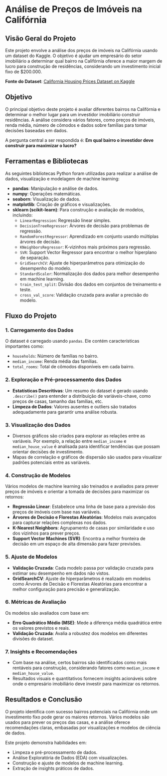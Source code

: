 # Análise de Preços de Imóveis na Califórnia

## Visão Geral do Projeto

Este projeto envolve a análise dos preços de imóveis na Califórnia usando um dataset do Kaggle. O objetivo é ajudar um empresário do setor imobiliário a determinar qual bairro na Califórnia oferece a maior margem de lucro para construção de residências, considerando um investimento inicial fixo de $200.000.

**Fonte do Dataset**: [California Housing Prices Dataset on Kaggle](https://www.kaggle.com/datasets/camnugent/california-housing-prices)

## Objetivo

O principal objetivo deste projeto é avaliar diferentes bairros na Califórnia e determinar o melhor lugar para um investidor imobiliário construir residências. A análise considera vários fatores, como preços de imóveis, renda média, número de cômodos e dados sobre famílias para tomar decisões baseadas em dados.

A pergunta central a ser respondida é: **Em qual bairro o investidor deve construir para maximizar o lucro?**

## Ferramentas e Bibliotecas

As seguintes bibliotecas Python foram utilizadas para realizar a análise de dados, visualização e modelagem de machine learning:

- **pandas**: Manipulação e análise de dados.
- **numpy**: Operações matemáticas.
- **seaborn**: Visualização de dados.
- **matplotlib**: Criação de gráficos e visualizações.
- **sklearn (scikit-learn)**: Para construção e avaliação de modelos, incluindo:
  - `LinearRegression`: Regressão linear simples.
  - `DecisionTreeRegressor`: Árvores de decisão para problemas de regressão.
  - `RandomForestRegressor`: Aprendizado em conjunto usando múltiplas árvores de decisão.
  - `KNeighborsRegressor`: K-vizinhos mais próximos para regressão.
  - `SVR`: Support Vector Regressor para encontrar o melhor hiperplano de separação.
  - `GridSearchCV`: Ajuste de hiperparâmetros para otimização do desempenho do modelo.
  - `StandardScaler`: Normalização dos dados para melhor desempenho em machine learning.
  - `train_test_split`: Divisão dos dados em conjuntos de treinamento e teste.
  - `cross_val_score`: Validação cruzada para avaliar a precisão do modelo.

## Fluxo do Projeto

### 1. Carregamento dos Dados
O dataset é carregado usando `pandas`. Ele contém características importantes como:
- `households`: Número de famílias no bairro.
- `median_income`: Renda média das famílias.
- `total_rooms`: Total de cômodos disponíveis em cada bairro.

### 2. Exploração e Pré-processamento dos Dados
- **Estatísticas Descritivas**: Um resumo do dataset é gerado usando `.describe()` para entender a distribuição de variáveis-chave, como preços de casas, tamanho das famílias, etc.
- **Limpeza de Dados**: Valores ausentes e outliers são tratados adequadamente para garantir uma análise robusta.
  
### 3. Visualização dos Dados
- Diversos gráficos são criados para explorar as relações entre as variáveis. Por exemplo, a relação entre `median_income` e `median_house_value` é analisada para identificar tendências que possam orientar decisões de investimento.
- Mapas de correlação e gráficos de dispersão são usados para visualizar padrões potenciais entre as variáveis.

### 4. Construção de Modelos
Vários modelos de machine learning são treinados e avaliados para prever preços de imóveis e orientar a tomada de decisões para maximizar os retornos:
- **Regressão Linear**: Estabelece uma linha de base para a previsão dos preços de imóveis com base nas variáveis.
- **Árvores de Decisão e Florestas Aleatórias**: Modelos mais avançados para capturar relações complexas nos dados.
- **K-Nearest Neighbors**: Agrupamento de casas por similaridade e uso dos vizinhos para prever preços.
- **Support Vector Machines (SVR)**: Encontra a melhor fronteira de decisão em um espaço de alta dimensão para fazer previsões.

### 5. Ajuste de Modelos
- **Validação Cruzada**: Cada modelo passa por validação cruzada para estimar seu desempenho em dados não vistos.
- **GridSearchCV**: Ajuste de hiperparâmetros é realizado em modelos como Árvores de Decisão e Florestas Aleatórias para encontrar a melhor configuração para precisão e generalização.

### 6. Métricas de Avaliação
Os modelos são avaliados com base em:
- **Erro Quadrático Médio (MSE)**: Mede a diferença média quadrática entre os valores previstos e reais.
- **Validação Cruzada**: Avalia a robustez dos modelos em diferentes divisões do dataset.

### 7. Insights e Recomendações
- Com base na análise, certos bairros são identificados como mais rentáveis para construção, considerando fatores como `median_income` e `median_house_value`.
- Resultados visuais e quantitativos fornecem insights acionáveis sobre onde o empresário imobiliário deve investir para maximizar os retornos.

## Resultados e Conclusão

O projeto identifica com sucesso bairros potenciais na Califórnia onde um investimento fixo pode gerar os maiores retornos. Vários modelos são usados para prever os preços das casas, e a análise oferece recomendações claras, embasadas por visualizações e modelos de ciência de dados.

Este projeto demonstra habilidades em:
- Limpeza e pré-processamento de dados.
- Análise Exploratória de Dados (EDA) com visualizações.
- Construção e ajuste de modelos de machine learning.
- Extração de insights práticos de dados.
